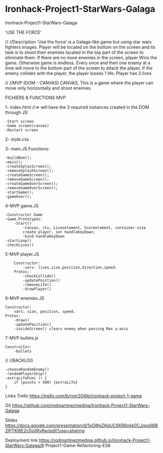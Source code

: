 # Ironhack-Project1-StarWars-Galaga
Ironhack-Project1-StarWars-Galaga

'USE THE FORCE'

//
//Description
'Use the force' is a Galaga-like game but using star wars fighters images. 
Player will be located on the bottom on the screen and its task is to shoot their enemies located in the top part of the screen to eliminate them. 
If there are no more enemies in the screen, player Wins the game. Otherwise game is endless.
Every once and then one enemy at a time will move to the bottom part of the screen to attack the player. If the enemy collides with the player, the player looses 1 life.
Player has 3 lives. 


//
//MVP (DOM - CANVAS)
CANVAS, This is a game where the player can move only horizontally and shoot enemies.


FICHIERS & FUNCTIONS
MVP

1-
index.html //=> will have the 3 required instances created in the DOM through JS: 
```
-Start screen
-Game screen(canvas)
-Restart screen
```

2-
style.css

3-
main.JS
	Functions:
```
-buildDom(); 
-main(); 
-createSplasScreen(); 
-removeSplashScreen(); 
-createGameScreen(); 
-removeGameScreen(); 
-createGameOverScreen(); 
-removeGameOverScreen(); 
-startGame(); 
-gameOver();
```

4-MVP
game.JS
```
-Constructor Game
-Game.Prototypes:
	-Start()
		-Canvas, ctx, Liveselement, Scoreelement, container-size
		create player, set handleKeyDown;
		-bind handleKeyDown
-startLoop()
-checkLives()
```

5-MVP
player.JS
```
	Constructor:
		-vars: lives,size,position,direction,speed.
	Protos:
		-checkCollide()
		-updatePosition()
		-removeLife()
		-drawPlayer()
```

6-MVP
enemies.JS
```
Constructor:
	vars: size, position, speed.
Protos:
	-draw()
	-updatePosition()
	-insideScreen() clears enemy when passing Max y-axis
```

7-MVP
bullets.js
```
Constructor: 
	-bullets
```


//
//BACKLOG

```
-chooseRandomEnemy()
-randomPlayerShip()
-extraLifeFunc () {
	if (points > 500) {extraLife}
}
```


Links
Trello
https://trello.com/b/nmr2G6ib/ironhack-project-1-game

Git
https://github.com/rodmartinezmedina/Ironhack-Project1-StarWars-Galaga

Slides
https://docs.google.com/presentation/d/1xGWgZKqUC9XR6nkk0CJqoxlWB2lPTKI8E2cDoilRvKw/edit?usp=sharing

Deployment link
https://rodmartinezmedina.github.io/Ironhack-Project1-StarWars-Galaga/# Project1-Game-Refactoring-ES6
